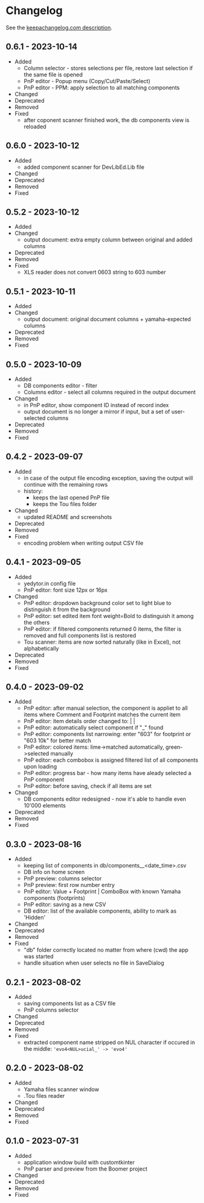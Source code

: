 # Changelog

See the [keepachangelog.com description](https://keepachangelog.com/en/1.0.0/).

## 0.6.1 - 2023-10-14

* Added
  * Column selector - stores selections per file, restore last selection if the same file is opened
  * PnP editor - Popup menu (Copy/Cut/Paste/Select)
  * PnP editor - PPM: apply selection to all matching components
* Changed
* Deprecated
* Removed
* Fixed
  * after coponent scanner finished work, the db components view is reloaded

## 0.6.0 - 2023-10-12

* Added
  * added component scanner for DevLibEd.Lib file
* Changed
* Deprecated
* Removed
* Fixed

## 0.5.2 - 2023-10-12

* Added
* Changed
  * output document: extra empty column between original and added columns
* Deprecated
* Removed
* Fixed
  * XLS reader does not convert 0603 string to 603 number

## 0.5.1 - 2023-10-11

* Added
* Changed
  * output document: original document columns + yamaha-expected columns
* Deprecated
* Removed
* Fixed

## 0.5.0 - 2023-10-09

* Added
  * DB components editor - filter
  * Columns editor - select all columns required in the output document
* Changed
  * in PnP editor, show component ID instead of record index
  * output document is no longer a mirror if input, but a set of user-selected columns
* Deprecated
* Removed
* Fixed

## 0.4.2 - 2023-09-07

* Added
  * in case of the output file encoding exception, saving the output will continue with the remaining rows
  * history:
    * keeps the last opened PnP file
    * keeps the Tou files folder
* Changed
  * updated README and screenshots
* Deprecated
* Removed
* Fixed
  * encoding problem when writing output CSV file

## 0.4.1 - 2023-09-05

* Added
  * yedytor.in config file
  * PnP editor: font size 12px or 16px
* Changed
  * PnP editor: dropdown background color set to light blue to distinguish it from the background
  * PnP editor: set edited item font weight=Bold to distinguish it among the others
  * PnP editor: if filtered components returned 0 items, the filter is removed and full components list is restored
  * Tou scanner: items are now sorted naturally (like in Excel), not alphabetically
* Deprecated
* Removed
* Fixed

## 0.4.0 - 2023-09-02

* Added
  * PnP editor: after manual selection, the component is appliet to all items where Comment and Footprint matches the current item
  * PnP editor: item details order changed to: <index> | <footprint> | <comment>
  * PnP editor: automatically select component if "<footprint>_<comment>" found
  * PnP editor: components list narrowing: enter "603" for footprint or "603 10k" for better match
  * PnP editor: colored items: lime->matched automatically, green->selected manually
  * PnP editor: each combobox is assigned filtered list of all components upon loading
  * PnP editor: progress bar - how many items have aleady selected a PnP component
  * PnP editor: before saving, check if all items are set
* Changed
  * DB components editor redesigned - now it's able to handle even 10'000 elements
* Deprecated
* Removed
* Fixed

## 0.3.0 - 2023-08-16

* Added
  * keeping list of components in db/components__<date_time>.csv
  * DB info on home screen
  * PnP preview: columns selector
  * PnP preview: first row number entry
  * PnP editor: Value + Footprint | ComboBox with known Yamaha components (footprints)
  * PnP editor: saving as a new CSV
  * DB editor: list of the available components, ability to mark as 'Hidden'
* Changed
* Deprecated
* Removed
* Fixed
  * "db" folder correctly located no matter from where (cwd) the app was started
  * handle situation when user selects no file in SaveDialog

## 0.2.1 - 2023-08-02

* Added
  * saving components list as a CSV file
  * PnP columns selector
* Changed
* Deprecated
* Removed
* Fixed
  * extracted component name stripped on NUL character if occured in the middle:
    `'evo4<NUL>ucial_' -> 'evo4'`

## 0.2.0 - 2023-08-02

* Added
  * Yamaha files scanner window
  * .Tou files reader
* Changed
* Deprecated
* Removed
* Fixed

## 0.1.0 - 2023-07-31

* Added
  * application window build with customtkinter
  * PnP parser and preview from the Boomer project
* Changed
* Deprecated
* Removed
* Fixed
